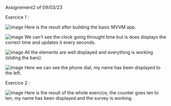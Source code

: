 Assignement2 of 09/03/23

Exercice 1 :

![image](https://user-images.githubusercontent.com/94619213/224007852-5090cc5f-fb63-4d87-a426-425ffddc9d67.png)
Here is the result after building the basic MVVM app.

![image](https://user-images.githubusercontent.com/94619213/224008025-5e3c1112-5c5c-4b3e-97a3-913da37f6921.png)
We can't see the clock going throught time but is does displays the correct time and updates it every seconds.

![image](https://user-images.githubusercontent.com/94619213/224008207-462ba09d-4a85-4583-9a24-30552ce66132.png)
All the elements are well displayed and everything is working (sliding the bars).

![image](https://user-images.githubusercontent.com/94619213/224008446-92aaaacd-639d-48c6-9191-564e89046e56.png)
Here we can see the phone dial, my name has been displayed to the left.

Exercice 2 :

![image](https://user-images.githubusercontent.com/94619213/224008705-8e3c9fff-1e64-419c-9b8f-9e1d9a521736.png)
Here is the result of the whole exercice, the counter goes ten to ten, my name has been displayed and the survey is working.
